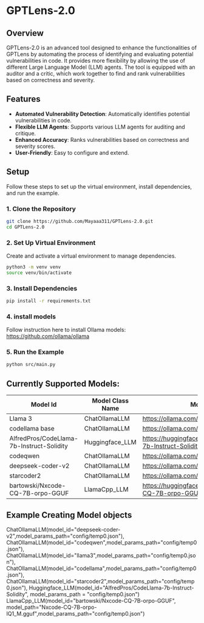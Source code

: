 # GPTLens-2.0

## Overview

GPTLens-2.0 is an advanced tool designed to enhance the functionalities of GPTLens by automating the process of identifying and evaluating potential vulnerabilities in code. It provides more flexibility by allowing the use of different Large Language Model (LLM) agents. The tool is equipped with an auditor and a critic, which work together to find and rank vulnerabilities based on correctness and severity.

## Features

- **Automated Vulnerability Detection**: Automatically identifies potential vulnerabilities in code.
- **Flexible LLM Agents**: Supports various LLM agents for auditing and critique.
- **Enhanced Accuracy**: Ranks vulnerabilities based on correctness and severity scores.
- **User-Friendly**: Easy to configure and extend.

## Setup

Follow these steps to set up the virtual environment, install dependencies, and run the example.

### 1. Clone the Repository

```sh
git clone https://github.com/Mayaaa311/GPTLens-2.0.git
cd GPTLens-2.0
```
### 2. Set Up Virtual Environment
Create and activate a virtual environment to manage dependencies.

```sh
python3 -m venv venv
source venv/bin/activate
```

### 3. Install Dependencies

```sh
pip install -r requirements.txt
```

### 4. install models 

Follow instruction here to install Ollama models: https://github.com/ollama/ollama 

### 5. Run the Example

```sh
python src/main.py
```


## Currently Supported Models: 

| Model Id                                | Model Class Name | Model source                                                     | model size |
|-------------------------------------------|------------------|------------------------------------------------------------------|------------|
| Llama 3                                   | ChatOllamaLLM    | https://ollama.com/library/llama3                                | 8B         |
| codellama base                            | ChatOllamaLLM    | https://ollama.com/library/codellama                             | 7B         |
| AlfredPros/CodeLlama-7b-Instruct-Solidity | Huggingface_LLM  | https://huggingface.co/AlfredPros/CodeLlama-7b-Instruct-Solidity | 7B         |
| codeqwen                                  | ChatOllamaLLM    | https://ollama.com/library/codeqwen                              | 7B         |
| deepseek-coder-v2                         | ChatOllamaLLM    | https://ollama.com/library/deepseek-coder-v2                     | 16B        |
| starcoder2                                | ChatOllamaLLM    | https://ollama.com/library/starcoder2:7b                         | 15B        |
| bartowski/Nxcode-CQ-7B-orpo-GGUF          | LlamaCpp_LLM     | https://huggingface.co/bartowski/Nxcode-CQ-7B-orpo-GGUF          | 7b         |


## Example Creating Model objects

ChatOllamaLLM(model_id="deepseek-coder-v2",model_params_path="config/temp0.json"),
ChatOllamaLLM(model_id="codeqwen",model_params_path="config/temp0.json"),
ChatOllamaLLM(model_id="llama3",model_params_path="config/temp0.json"),
ChatOllamaLLM(model_id="codellama",model_params_path="config/temp0.json"),
ChatOllamaLLM(model_id="starcoder2",model_params_path="config/temp0.json"),
Huggingface_LLM(model_id="AlfredPros/CodeLlama-7b-Instruct-Solidity", model_params_path = "config/temp0.json")
LlamaCpp_LLM(model_id="bartowski/Nxcode-CQ-7B-orpo-GGUF", model_path="Nxcode-CQ-7B-orpo-IQ1_M.gguf",model_params_path="config/temp0.json")